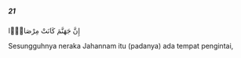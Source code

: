 ##### 21

<span class="ayah">إِنَّ جَهَنَّمَ كَانَتْ مِرْصَادًۭا</span>

<span class="ayah_translation">Sesungguhnya neraka Jahannam itu (padanya) ada tempat pengintai,</span>
